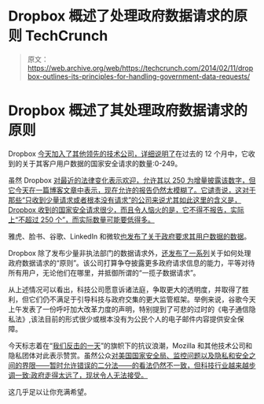 # Dropbox 概述了处理政府数据请求的原则 TechCrunch

> 原文：<https://web.archive.org/web/https://techcrunch.com/2014/02/11/dropbox-outlines-its-principles-for-handling-government-data-requests/>

# Dropbox 概述了其处理政府数据请求的原则

Dropbox [今天加入了其他领先的技术公司，详细说明了](https://web.archive.org/web/20221209210231/https://www.dropbox.com/transparency)在过去的 12 个月中，它收到的关于其客户用户数据的国家安全请求的数量:0-249。

虽然 Dropbox [对最近的法律变化表示欢迎，允许其以 250 为增量披露该数字，但它今天在一篇博客文章中表示，现在允许的报告仍然太模糊了。它谴责说，这对于那些“只收到少量请求或者根本没有请求”的公司来说尤其如此这里的含义是，Dropbox 收到的国家安全请求很少，而且令人恼火的是，它不得不报告，实际上“不超过 250 个”，而实际数量可能要低得多。](https://web.archive.org/web/20221209210231/https://blog.dropbox.com/2014/02/our-commitment-to-transparency/)

雅虎、脸书、谷歌、LinkedIn 和微软[也发布了关于政府要求其用户数据的数据](https://web.archive.org/web/20221209210231/http://thenextweb.com/insider/2014/02/03/facebook-linkedin-google-microsoft-reveal-data-showing-range-accounts-requested-nsa/#!vjfD6)。

Dropbox 除了发布少量非执法部门的数据请求外，[还发布了一系列](https://web.archive.org/web/20221209210231/https://www.dropbox.com/transparency/principles)关于如何处理政府数据请求的“原则”。该公司打算争夺披露更多政府请求信息的能力，平等对待所有用户，无论他们在哪里，并抵御所谓的“一揽子数据请求”。

从上述情况可以看出，科技公司愿意诉诸法庭，争取更大的透明度，并取得了胜利，但它们仍不满足于引导科技与政府交集的更大监管框架。举例来说，谷歌今天上午发表了一份呼吁加大改革力度的声明，特别提到了可悲的过时的《电子通信隐私法》,该法目前的形式很少或根本没有为公民个人的电子邮件内容提供安全保障。

今天标志着在“[我们反击的一天](https://web.archive.org/web/20221209210231/https://thedaywefightback.org/)”的旗帜下的抗议浪潮，Mozilla 和其他技术公司和隐私团体对此表示赞赏。虽然公众[对美国国家安全局、监控问题以及隐私和安全之间的界限——暂时允许错误的二分法——的看法仍然不一致，但科技行业越来越步调一致:政府走得太远了，现状令人无法接受。](https://web.archive.org/web/20221209210231/http://www.usatoday.com/story/news/politics/2014/01/20/poll-nsa-surveillance/4638551/)

这几乎足以让你充满希望。